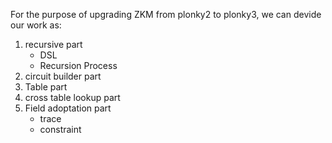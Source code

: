For the purpose of upgrading ZKM from plonky2 to plonky3, we can devide our work as:
1. recursive part
    - DSL 
    - Recursion Process
2. circuit builder part
3. Table part
4. cross table lookup part
5. Field adoptation part
    - trace
    - constraint 